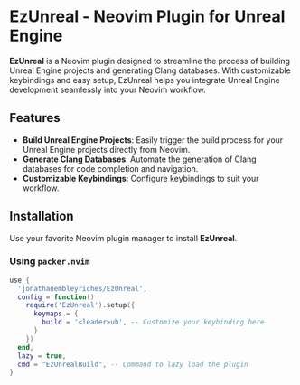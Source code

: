 # EzUnreal - Neovim Plugin for Unreal Engine

**EzUnreal** is a Neovim plugin designed to streamline the process of building Unreal Engine projects and generating Clang databases. With customizable keybindings and easy setup, EzUnreal helps you integrate Unreal Engine development seamlessly into your Neovim workflow.

## Features

- **Build Unreal Engine Projects**: Easily trigger the build process for your Unreal Engine projects directly from Neovim.
- **Generate Clang Databases**: Automate the generation of Clang databases for code completion and navigation.
- **Customizable Keybindings**: Configure keybindings to suit your workflow.

## Installation

Use your favorite Neovim plugin manager to install **EzUnreal**.

### Using `packer.nvim`

```lua
use {
  'jonathanembleyriches/EzUnreal',
  config = function()
    require('EzUnreal').setup({
      keymaps = {
        build = '<leader>ub', -- Customize your keybinding here
      }
    })
  end,
  lazy = true,
  cmd = "EzUnrealBuild", -- Command to lazy load the plugin
}
```

